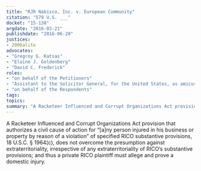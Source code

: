 ```yaml
---
title: "RJR Nabisco, Inc. v. European Community"
citation: "579 U.S. ___"
docket: "15-138"
argdate: "2016-03-21"
publishdate: "2016-06-20"
justices:
- 2006alito
advocates:
- "Gregroy G. Katsas"
- "Elaine J. Goldenberg"
- "David C. Frederick"
roles:
- "on behalf of the Petitioners"
- "Assistant to the Solicitor General, for the United States, as amicus curiae, supporting vacatur"
- "on behalf of the Respondents"
tags:
topics:
summary: "A Racketeer Influenced and Corrupt Organizations Act provision that authorizes a civil cause of action for “[a]ny person injured in his business or property by reason of a violation” of specified RICO substantive provisions, 18 U.S.C. § 1964(c), does not overcome the presumption against extraterritoriality, irrespective of any extraterritoriality of RICO’s substantive provisions; and thus a private RICO plaintiff must allege and prove a domestic injury."
---
```

A Racketeer Influenced and Corrupt Organizations Act provision that authorizes a civil cause of action for “[a]ny person injured in his business or property by reason of a violation” of specified RICO substantive provisions, 18 U.S.C. § 1964(c), does not overcome the presumption against extraterritoriality, irrespective of any extraterritoriality of RICO’s substantive provisions; and thus a private RICO plaintiff must allege and prove a domestic injury.

